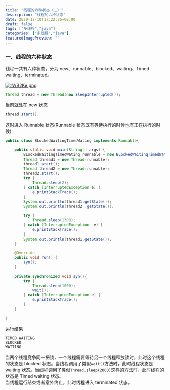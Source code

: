 ```yaml
---
title: "线程的六种状态（二）"
description: "线程的六种状态"
date: 2020-12-10T17:22:26+08:00
draft: false
tags: ["多线程","java"]
categories: ["多线程","java"]
featuredImagePreview: ""
---
```


### 一、线程的六种状态

线程一共有六种状态，分为 new、runnable、blocked、waiting、Timed waiting、terminated。

[![rWB2Ke.png](https://z3.ax1x.com/2020/12/25/rWB2Ke.png)](https://imgse.com/i/rWB2Ke)

```java
Thread thread = new Thread(new SleepInterrupted());
```

当前就处在 new 状态

```java
thread.start();
```

这时进入 Runnable 状态(Runnable 状态既有等待执行的时候也有正在执行的时候)

```java
public class BLockedWaitingTimedWating implements Runnable{

    public static void main(String[] args) {
        BLockedWaitingTimedWating runnable = new BLockedWaitingTimedWating();
        Thread thread1 = new Thread(runnable);
        thread1.start();
        Thread thread2 = new Thread(runnable);
        thread2.start();
        try {
            Thread.sleep(2);
        } catch (InterruptedException e) {
            e.printStackTrace();
        }
        System.out.println(thread1.getState());
        System.out.println(thread2 .getState());

        try {
            Thread.sleep(1300);
        } catch (InterruptedException  e) {
            e.printStackTrace();
        }
        System.out.println(thread1.getState());
    }

    @Override
    public void run() {
        syn();
    }

    private synchronized void syn(){
        try {
            Thread.sleep(1000);
            wait();
        } catch (InterruptedException e) {
            e.printStackTrace();
        }
    }

}
```

运行结果

```
TIMED_WAITING
BLOCKED
WAITING
```

  
当两个线程竞争同一把锁，一个线程需要等待另一个线程释放锁时，此时这个线程的状态是 blocked 状态。当线程调用了类似`wait()`方法时，此时线程状态是 waiting 状态。当线程调用了类似`Thread.sleep(2000)`这样的方法时，此时线程的状态是 Timed waiting 状态。  
当线程运行结束或者意外终止，此时线程进入 terminated 状态。
